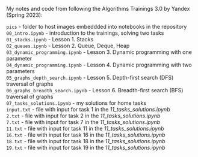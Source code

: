 My notes and code from following the Algorithms Trainings 3.0 by Yandex (Spring 2023):  
  
`pics` - folder to host images embeddded into notebooks in the repository  
`00_intro.ipynb` - introduction to the trainings, solving two tasks  
`01_stacks.ipynb` - Lesson 1. Stacks  
`02_queues.ipynb` - Lesson 2. Queue, Deque, Heap   
`03_dynamic_programming.ipynb` - Lesson 3. Dynamic programming with one parameter    
`04_dynamic_programming.ipynb` - Lesson 4. Dynamic programming with two parameters    
`05_graphs_depth_search.ipynb` - Lesson 5. Depth-first search (DFS) traversal of graphs   
`06_graphs_breadth_search.ipynb` - Lesson 6. Breadth-first search (BFS) traversal of graphs   
`07_tasks_solutions.ipynb` - my solutions for home tasks   
`input.txt` - file with input for task 1 in the *11_tasks_solutions.ipynb*   
`2.txt` - file with input for task 2 in the *11_tasks_solutions.ipynb*    
`7.txt` - file with input for task 7 in the *11_tasks_solutions.ipynb*   
`11.txt` - file with input for task 11 in the *11_tasks_solutions.ipynb*    
`16.txt` - file with input for task 16 in the *11_tasks_solutions.ipynb*    
`18.txt` - file with input for task 18 in the *11_tasks_solutions.ipynb*    
`19.txt` - file with input for task 19 in the *11_tasks_solutions.ipynb*    
